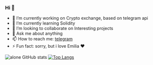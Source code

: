 ### Hi 👋

- 🔭 I’m currently working on Сrypto exchange, based on telegram api 
- 🌱 I’m currently learning Solidity
- 👯 I’m looking to collaborate on Interesting projects
- 💬 Ask me about anything
- 📫 How to reach me: [telegram](https://t.me/Samuraiii143)
- ⚡ Fun fact: sorry, but i love Emilia ❤️️

![alone GitHub stats](https://github-readme-stats.vercel.app/api?username=samuraii-company&show_icons=true&theme=radical)
[![Top Langs](https://github-readme-stats.vercel.app/api/top-langs/?username=samuraii-company&layout=compact)](https://github.com/samuraii-company/github-readme-stats)


